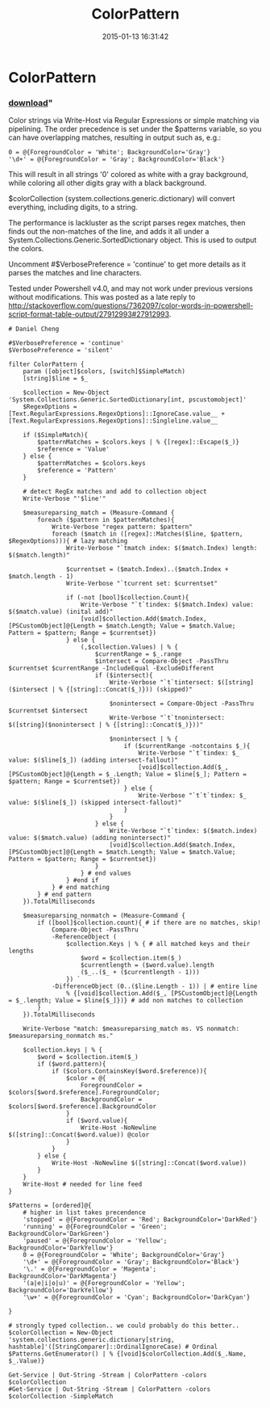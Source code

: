 ﻿---
pid:            5689
parent:         0
children:       
poster:         Daniel Cheng
title:          ColorPattern
date:           2015-01-13 16:31:42
format:         posh
---

# ColorPattern

### [download](5689.ps1)"

Color strings via Write-Host via Regular Expressions or simple matching via pipelining. The order precedence is set under the $patterns variable, so you can have overlapping matches, resulting in output such as, e.g.:

    0 = @{ForegroundColor = 'White'; BackgroundColor='Gray'}
    '\d+' = @{ForegroundColor = 'Gray'; BackgroundColor='Black'}

This will result in all strings '0' colored as white with a gray background, while coloring all other digits gray with a black background.

$colorCollection (system.collections.generic.dictionary) will convert everything, including digits, to a string.

The performance is lackluster as the script parses regex matches, then finds out the non-matches of the line, and adds it all under a System.Collections.Generic.SortedDictionary object. This is used to output the colors.

Uncomment #$VerbosePreference = 'continue' to get more details as it parses the matches and line characters.

Tested under Powershell v4.0, and may not work under previous versions without modifications. This was posted as a late reply to http://stackoverflow.com/questions/7362097/color-words-in-powershell-script-format-table-output/27912993#27912993.



```posh
# Daniel Cheng

#$VerbosePreference = 'continue'
$VerbosePreference = 'silent'

filter ColorPattern {
    param ([object]$colors, [switch]$SimpleMatch)
    [string]$line = $_

    $collection = New-Object 'System.Collections.Generic.SortedDictionary[int, pscustomobject]'
    $RegexOptions = [Text.RegularExpressions.RegexOptions]::IgnoreCase.value__ + [Text.RegularExpressions.RegexOptions]::Singleline.value__

    if ($SimpleMatch){
        $patternMatches = $colors.keys | % {[regex]::Escape($_)}
        $reference = 'Value'
    } else {
        $patternMatches = $colors.keys
        $reference = 'Pattern'
    }

    # detect RegEx matches and add to collection object
    Write-Verbose "'$line'"

    $measureparsing_match = (Measure-Command {
        foreach ($pattern in $patternMatches){
            Write-Verbose "regex pattern: $pattern"
            foreach ($match in ([regex]::Matches($line, $pattern, $RegexOptions))){ # lazy matching
                Write-Verbose "`tmatch index: $($match.Index) length: $($match.length)"

                $currentset = ($match.Index)..($match.Index + $match.length - 1)
                Write-Verbose "`tcurrent set: $currentset"

                if (-not [bool]$collection.Count){
                    Write-Verbose "`t`tindex: $($match.Index) value: $($match.value) (inital add)"
                    [void]$collection.Add($match.Index, [PSCustomObject]@{Length = $match.Length; Value = $match.Value; Pattern = $pattern; Range = $currentset})
                } else {
                    (,$collection.Values) | % {
                        $currentRange = $_.range
                        $intersect = Compare-Object -PassThru $currentset $currentRange -IncludeEqual -ExcludeDifferent
                        if ($intersect){
                            Write-Verbose "`t`tintersect: $([string]($intersect | % {[string]::Concat($_)})) (skipped)"

                            $nonintersect = Compare-Object -PassThru $currentset $intersect
                            Write-Verbose "`t`tnonintersect: $([string]($nonintersect | % {[string]::Concat($_)}))"

                            $nonintersect | % {
                                if ($currentRange -notcontains $_){
                                    Write-Verbose "`t`tindex: $_ value: $($line[$_]) (adding intersect-fallout)"
                                    [void]$collection.Add($_, [PSCustomObject]@{Length = $_.Length; Value = $line[$_]; Pattern = $pattern; Range = $currentset})
                                } else {
                                    Write-Verbose "`t`t`tindex: $_ value: $($line[$_]) (skipped intersect-fallout)"
                                }
                            }
                        } else {
                            Write-Verbose "`t`tindex: $($match.index) value: $($match.value) (adding nonintersect)"
                            [void]$collection.Add($match.Index, [PSCustomObject]@{Length = $match.Length; Value = $match.Value; Pattern = $pattern; Range = $currentset})
                        }
                    } # end values
                } #end if
            } # end matching
        } # end pattern
    }).TotalMilliseconds

    $measureparsing_nonmatch = (Measure-Command {
        if ([bool]$collection.count){ # if there are no matches, skip!
            Compare-Object -PassThru `
            -ReferenceObject (
                $collection.Keys | % { # all matched keys and their lengths
                    $word = $collection.item($_)
                    $currentlength = ($word.value).length
                    ($_..($_ + ($currentlength - 1)))
                }) `
            -DifferenceObject (0..($line.Length - 1)) | # entire line
                % {[void]$collection.Add($_, [PSCustomObject]@{Length = $_.length; Value = $line[$_]})} # add non matches to collection
        }
    }).TotalMilliseconds

    Write-Verbose "match: $measureparsing_match ms. VS nonmatch: $measureparsing_nonmatch ms."

    $collection.keys | % {
        $word = $collection.item($_)
        if ($word.pattern){
            if ($colors.ContainsKey($word.$reference)){
                $color = @{
                    ForegroundColor = $colors[$word.$reference].ForegroundColor;
                    BackgroundColor = $colors[$word.$reference].BackgroundColor
                }
                if ($word.value){
                    Write-Host -NoNewline $([string]::Concat($word.value)) @color
                }
            }
        } else {
            Write-Host -NoNewline $([string]::Concat($word.value))
        }
    }
    Write-Host # needed for line feed
}

$Patterns = [ordered]@{
    # higher in list takes precendence
    'stopped' = @{ForegroundColor = 'Red'; BackgroundColor='DarkRed'}
    'running' = @{ForegroundColor = 'Green'; BackgroundColor='DarkGreen'}
    'paused' = @{ForegroundColor = 'Yellow'; BackgroundColor='DarkYellow'}
    0 = @{ForegroundColor = 'White'; BackgroundColor='Gray'}
    '\d+' = @{ForegroundColor = 'Gray'; BackgroundColor='Black'}
    '\.' = @{ForegroundColor = 'Magenta'; BackgroundColor='DarkMagenta'}
    '(a|e|i|o|u)' = @{ForegroundColor = 'Yellow'; BackgroundColor='DarkYellow'}
    '\w+' = @{ForegroundColor = 'Cyan'; BackgroundColor='DarkCyan'}

}

# strongly typed collection.. we could probably do this better..
$colorCollection = New-Object 'system.collections.generic.dictionary[string, hashtable]'([StringComparer]::OrdinalIgnoreCase) # Ordinal
$Patterns.GetEnumerator() | % {[void]$colorCollection.Add($_.Name, $_.Value)}

Get-Service | Out-String -Stream | ColorPattern -colors $colorCollection
#Get-Service | Out-String -Stream | ColorPattern -colors $colorCollection -SimpleMatch
```
